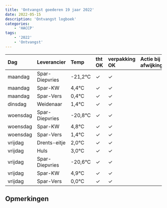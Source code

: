 ```yaml
---
title: 'Ontvangst goederen 19 jaar 2022'
date: 2022-05-15
description: 'Ontvangst logboek'
categories:
    - 'HACCP'
tags:
    - '2022'
    - 'Ontvangst'
---
```

| Dag | Leverancier | Temp | tht OK | verpakking OK | Actie bij afwijking | Controle door |
|:---|:---|:---|:---|:---|:---|:---|
| maandag | Spar-Diepvries | -21,2°C | &check; | &check; | | DPater |
| maandag | Spar-KW | 4,4°C | &check; | &check; | | DPater |
| maandag | Spar-Vers | 0,4°C | &check; | &check; | | DPater |
| dinsdag | Weidenaar | 1,4°C | &check; | &check; | | DPater |
| woensdag | Spar-Diepvries | -20,8°C | &check; | &check; | | WPater |
| woensdag | Spar-KW | 4,8°C | &check; | &check; | | WPater |
| woensdag | Spar-Vers | 1,4°C | &check; | &check; | | WPater |
| vrijdag | Drents-eitje | 2,0°C | &check; | &check; | | WPater |
| vrijdag | Huls | 3,0°C | &check; | &check; | | WPater |
| vrijdag | Spar-Diepvries | -20,6°C | &check; | &check; | | WPater |
| vrijdag | Spar-KW | 4,9°C | &check; | &check; | | WPater |
| vrijdag | Spar-Vers | 0,0°C | &check; | &check; | | WPater |

## Opmerkingen


